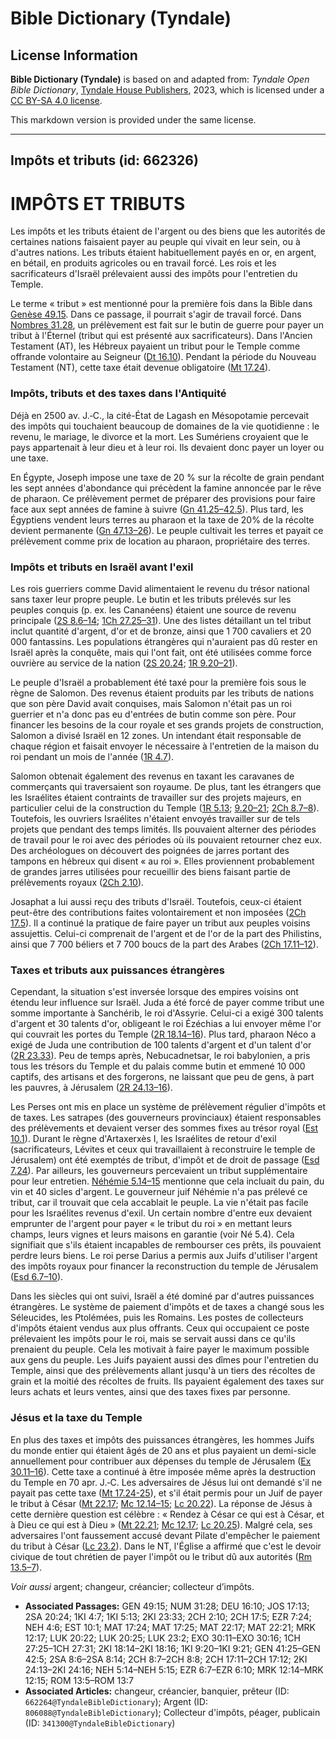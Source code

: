 # Bible Dictionary (Tyndale)

## License Information

**Bible Dictionary (Tyndale)** is based on and adapted from: _Tyndale Open Bible Dictionary_, [Tyndale House Publishers](https://tyndaleopenresources.com/), 2023, which is licensed under a [CC BY-SA 4.0 license](https://creativecommons.org/licenses/by-sa/4.0/legalcode.en).

This markdown version is provided under the same license.



--------------------------------

## Impôts et tributs (id: 662326)

IMPÔTS ET TRIBUTS
=================

Les impôts et les tributs étaient de l'argent ou des biens que les autorités de certaines nations faisaient payer au peuple qui vivait en leur sein, ou à d'autres nations. Les tributs étaient habituellement payés en or, en argent, en bétail, en produits agricoles ou en travail forcé. Les rois et les sacrificateurs d'Israël prélevaient aussi des impôts pour l'entretien du Temple.

Le terme « tribut » est mentionné pour la première fois dans la Bible dans [Genèse 49\.15](https://ref.ly/Gen49:15). Dans ce passage, il pourrait s'agir de travail forcé. Dans [Nombres 31\.28](https://ref.ly/Num31:28), un prélèvement est fait sur le butin de guerre pour payer un tribut à l'Éternel (tribut qui est présenté aux sacrificateurs). Dans l'Ancien Testament (AT), les Hébreux payaient un tribut pour le Temple comme offrande volontaire au Seigneur ([Dt 16\.10](https://ref.ly/Deut16:10)). Pendant la période du Nouveau Testament (NT), cette taxe était devenue obligatoire ([Mt 17\.24](https://ref.ly/Matt17:24)).

### Impôts, tributs et des taxes dans l'Antiquité

Déjà en 2500 av. J.‑C., la cité\-État de Lagash en Mésopotamie percevait des impôts qui touchaient beaucoup de domaines de la vie quotidienne : le revenu, le mariage, le divorce et la mort. Les Sumériens croyaient que le pays appartenait à leur dieu et à leur roi. Ils devaient donc payer un loyer ou une taxe.

En Égypte, Joseph impose une taxe de 20 % sur la récolte de grain pendant les sept années d'abondance qui précèdent la famine annoncée par le rêve de pharaon. Ce prélèvement permet de préparer des provisions pour faire face aux sept années de famine à suivre ([Gn 41\.25–42\.5](https://ref.ly/Gen41:25-Gen42:5)). Plus tard, les Égyptiens vendent leurs terres au pharaon et la taxe de 20% de la récolte devient permanente ([Gn 47\.13–26](https://ref.ly/Gen47:13-Gen47:26)). Le peuple cultivait les terres et payait ce prélèvement comme prix de location au pharaon, propriétaire des terres.

### Impôts et tributs en Israël avant l'exil

Les rois guerriers comme David alimentaient le revenu du trésor national sans taxer leur propre peuple. Le butin et les tributs prélevés sur les peuples conquis (p. ex. les Cananéens) étaient une source de revenu principale ([2S 8\.6–14](https://ref.ly/2Sam8:6-2Sam8:14); [1Ch 27\.25–31](https://ref.ly/1Chr27:25-1Chr27:31)). Une des listes détaillant un tel tribut inclut quantité d'argent, d'or et de bronze, ainsi que 1 700 cavaliers et 20 000 fantassins. Les populations étrangères qui n'auraient pas dû rester en Israël après la conquête, mais qui l'ont fait, ont été utilisées comme force ouvrière au service de la nation ([2S 20\.24](https://ref.ly/2Sam20:24); [1R 9\.20–21](https://ref.ly/1Kgs9:20-1Kgs9:21)).

Le peuple d'Israël a probablement été taxé pour la première fois sous le règne de Salomon. Des revenus étaient produits par les tributs de nations que son père David avait conquises, mais Salomon n'était pas un roi guerrier et n'a donc pas eu d'entrées de butin comme son père. Pour financer les besoins de la cour royale et ses grands projets de construction, Salomon a divisé Israël en 12 zones. Un intendant était responsable de chaque région et faisait envoyer le nécessaire à l'entretien de la maison du roi pendant un mois de l'année ([1R 4\.7](https://ref.ly/1Kgs4:7)).

Salomon obtenait également des revenus en taxant les caravanes de commerçants qui traversaient son royaume. De plus, tant les étrangers que les Israélites étaient contraints de travailler sur des projets majeurs, en particulier celui de la construction du Temple ([1R 5\.13](https://ref.ly/1Kgs5:13); [9\.20–21](https://ref.ly/1Kgs9:20-1Kgs9:21); [2Ch 8\.7–8](https://ref.ly/2Chr8:7-2Chr8:8)). Toutefois, les ouvriers Israélites n'étaient envoyés travailler sur de tels projets que pendant des temps limités. Ils pouvaient alterner des périodes de travail pour le roi avec des périodes où ils pouvaient retourner chez eux. Des archéologues on découvert des poignées de jarres portant des tampons en hébreux qui disent « au roi ». Elles proviennent probablement de grandes jarres utilisées pour recueillir des biens faisant partie de prélèvements royaux ([2Ch 2\.10](https://ref.ly/2Chr2:10)).

Josaphat a lui aussi reçu des tributs d'Israël. Toutefois, ceux\-ci étaient peut\-être des contributions faites volontairement et non imposées ([2Ch 17\.5](https://ref.ly/2Chr17:5)). Il a continué la pratique de faire payer un tribut aux peuples voisins assujettis. Celui\-ci comprenait de l'argent et de l'or de la part des Philistins, ainsi que 7 700 béliers et 7 700 boucs de la part des Arabes ([2Ch 17\.11–12](https://ref.ly/2Chr17:11-2Chr17:12)). 

### Taxes et tributs aux puissances étrangères

Cependant, la situation s'est inversée lorsque des empires voisins ont étendu leur influence sur Israël. Juda a été forcé de payer comme tribut une somme importante à Sanchérib, le roi d'Assyrie. Celui\-ci a exigé 300 talents d'argent et 30 talents d'or, obligeant le roi Ézéchias a lui envoyer même l'or qui couvrait les portes du Temple ([2R 18\.14–16](https://ref.ly/2Kgs18:14-2Kgs18:16)). Plus tard, pharaon Néco a exigé de Juda une contribution de 100 talents d'argent et d'un talent d'or ([2R 23\.33](https://ref.ly/2Kgs23:33)). Peu de temps après, Nebucadnetsar, le roi babylonien, a pris tous les trésors du Temple et du palais comme butin et emmené 10 000 captifs, des artisans et des forgerons, ne laissant que peu de gens, à part les pauvres, à Jérusalem ([2R 24\.13–16](https://ref.ly/2Kgs24:13-2Kgs24:16)).

Les Perses ont mis en place un système de prélèvement régulier d'impôts et de taxes. Les satrapes (des gouverneurs provinciaux) étaient responsables des prélèvements et devaient verser des sommes fixes au trésor royal ([Est 10\.1](https://ref.ly/Esth10:1)). Durant le règne d'Artaxerxès I, les Israélites de retour d'exil (sacrificateurs, Lévites et ceux qui travaillaient à reconstruire le temple de Jérusalem) ont été exemptés de tribut, d'impôt et de droit de passage ([Esd 7\.24](https://ref.ly/Ezra7:24)). Par ailleurs, les gouverneurs percevaient un tribut supplémentaire pour leur entretien. [Néhémie 5\.14–15](https://ref.ly/Neh5:14-Neh5:15) mentionne que cela incluait du pain, du vin et 40 sicles d'argent. Le gouverneur juif Néhémie n'a pas prélevé ce tribut, car il trouvait que cela accablait le peuple. La vie n'était pas facile pour les Israélites revenus d'exil. Un certain nombre d'entre eux devaient emprunter de l'argent pour payer « le tribut du roi » en mettant leurs champs, leurs vignes et leurs maisons en garantie (voir Né 5\.4\). Cela signifiait que s'ils étaient incapables de rembourser ces prêts, ils pouvaient perdre leurs biens. Le roi perse Darius a permis aux Juifs d'utiliser l'argent des impôts royaux pour financer la reconstruction du temple de Jérusalem ([Esd 6\.7–10](https://ref.ly/Ezra6:7-Ezra6:10)).

Dans les siècles qui ont suivi, Israël a été dominé par d'autres puissances étrangères. Le système de paiement d'impôts et de taxes a changé sous les Séleucides, les Ptolémées, puis les Romains. Les postes de collecteurs d'impôts étaient vendus aux plus offrants. Ceux qui occupaient ce poste prélevaient les impôts pour le roi, mais se servait aussi dans ce qu'ils prenaient du peuple. Cela les motivait à faire payer le maximum possible aux gens du peuple. Les Juifs payaient aussi des dîmes pour l'entretien du Temple, ainsi que des prélèvements allant jusqu'à un tiers des récoltes de grain et la moitié des récoltes de fruits. Ils payaient également des taxes sur leurs achats et leurs ventes, ainsi que des taxes fixes par personne.

### Jésus et la taxe du Temple

En plus des taxes et impôts des puissances étrangères, les hommes Juifs du monde entier qui étaient âgés de 20 ans et plus payaient un demi\-sicle annuellement pour contribuer aux dépenses du temple de Jérusalem ([Ex 30\.11–16](https://ref.ly/Exod30:11-Exod30:16)). Cette taxe a continué à être imposée même après la destruction du Temple en 70 apr. J.‑C. Les adversaires de Jésus lui ont demandé s'il ne payait pas cette taxe ([Mt 17\.24\-](https://ref.ly/Matt17:24)[25](https://ref.ly/Matt17:25)), et s'il était permis pour un Juif de payer le tribut à César ([Mt 22\.17](https://ref.ly/Matt22:17); [Mc 12\.14–15](https://ref.ly/Mark12:14-Mark12:15); [Lc 20\.22](https://ref.ly/Luke20:22)). La réponse de Jésus à cette dernière question est célèbre : « Rendez à César ce qui est à César, et à Dieu ce qui est à Dieu » ([Mt 22\.21](https://ref.ly/Matt22:21); [Mc 12\.17](https://ref.ly/Mark12:17); [Lc 20\.25](https://ref.ly/Luke20:25)). Malgré cela, ses adversaires l'ont faussement accusé devant Pilate d'empêcher le paiement du tribut à César ([Lc 23\.2](https://ref.ly/Luke23:2)). Dans le NT, l'Église a affirmé que c'est le devoir civique de tout chrétien de payer l'impôt ou le tribut dû aux autorités ([Rm 13\.5–7](https://ref.ly/Rom13:5-Rom13:7)).

*Voir aussi* argent; changeur, créancier; collecteur d’impôts.

* **Associated Passages:** GEN 49:15; NUM 31:28; DEU 16:10; JOS 17:13; 2SA 20:24; 1KI 4:7; 1KI 5:13; 2KI 23:33; 2CH 2:10; 2CH 17:5; EZR 7:24; NEH 4:6; EST 10:1; MAT 17:24; MAT 17:25; MAT 22:17; MAT 22:21; MRK 12:17; LUK 20:22; LUK 20:25; LUK 23:2; EXO 30:11–EXO 30:16; 1CH 27:25–1CH 27:31; 2KI 18:14–2KI 18:16; 1KI 9:20–1KI 9:21; GEN 41:25–GEN 42:5; 2SA 8:6–2SA 8:14; 2CH 8:7–2CH 8:8; 2CH 17:11–2CH 17:12; 2KI 24:13–2KI 24:16; NEH 5:14–NEH 5:15; EZR 6:7–EZR 6:10; MRK 12:14–MRK 12:15; ROM 13:5–ROM 13:7
* **Associated Articles:** changeur, créancier, banquier, prêteur (ID: `662264@TyndaleBibleDictionary`); Argent (ID: `806088@TyndaleBibleDictionary`); Collecteur d'impôts, péager, publicain (ID: `341300@TyndaleBibleDictionary`)

